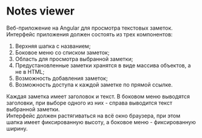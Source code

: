 # Notes viewer

Веб-приложение на Angular для просмотра текстовых заметок.  
Интерфейс приложения должен состоять из трех компонентов:  
1. Верхняя шапка с названием;
2. Боковое меню со списком заметок;
3. Область для просмотра выбранной заметки;
4. Предустановленные заметки хранятся в виде массива объектов, а не в HTML;
5. Возможность добавления заметок; 
6. Возможность доступа к каждой заметке по прямой ссылке.

Каждая заметка имеет заголовок и текст. В боковом меню выводятся заголовки, при выборе одного из них - справа выводится текст выбранной заметки.  
Интерфейс должен растягиваться на всё окно браузера, при этом шапка имеет фиксированную высоту, а боковое меню - фиксированную ширину.
